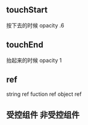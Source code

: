 ## touchStart
按下去的时候
opacity .6

## touchEnd
抬起来的时候
opacity 1

## ref
string ref
fuction ref
object ref

## 受控组件 非受控组件